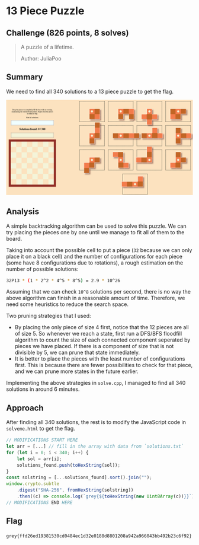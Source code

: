 # 13 Piece Puzzle

## Challenge (826 points, 8 solves)

> A puzzle of a lifetime.
>
> Author: JuliaPoo

## Summary

We need to find all 340 solutions to a 13 piece puzzle to get the flag.

![Image](./puzzle.png)

## Analysis

A simple backtracking algorithm can be used to solve this puzzle. We can try placing the pieces one by one until we manage to fit all of them to the board.

Taking into account the possible cell to put a piece (`32` because we can only place it on a black cell) and the number of configurations for each piece (some have 8 configurations due to rotations), a rough estimation on the number of possible solutions:

```bash
32P13 * (1 * 2^2 * 4^5 * 8^5) = 2.9 * 10^26
```

Assuming that we can check `10^8` solutions per second, there is no way the above algorithm can finish in a reasonable amount of time. Therefore, we need some heuristics to reduce the search space.

Two pruning strategies that I used:

- By placing the only piece of size 4 first, notice that the 12 pieces are all of size 5. So whenever we reach a state, first run a DFS/BFS floodfill algorithm to count the size of each connected component seperated by pieces we have placed. If there is a component of size that is not divisible by 5, we can prune that state immediately.
- It is better to place the pieces with the least number of configurations first. This is because there are fewer possibilities to check for that piece, and we can prune more states in the future earlier.

Implementing the above strategies in `solve.cpp`, I managed to find all 340 solutions in around 6 minutes.

## Approach

After finding all 340 solutions, the rest is to modify the JavaScript code in `solveme.html` to get the flag.

```js
// MODIFICATIONS START HERE
let arr = [...] // fill in the array with data from `solutions.txt`
for (let i = 0; i < 340; i++) {
    let sol = arr[i];
    solutions_found.push(toHexString(sol));
}
const solstring = [...solutions_found].sort().join("");
window.crypto.subtle
    .digest("SHA-256", fromHexString(solstring))
    .then((c) => console.log(`grey{${toHexString(new Uint8Array(c))}}`));
// MODIFICATIONS END HERE
```

## Flag

`grey{ffd26ed19381530cd0484ec1d32e0188d8801208a942a966043bb492b23c6f92}`
